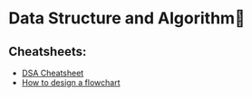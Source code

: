 # Data Structure and Algorithm🖤

## Cheatsheets:

- [DSA Cheatsheet](./DSA_Cheatsheet.pdf)
- [How to design a flowchart](./Flowchart_design.jpg)



